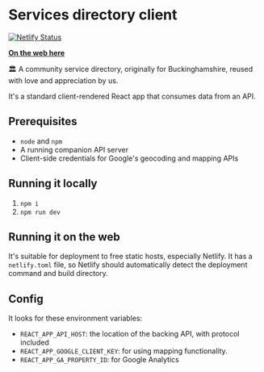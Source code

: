 # Services directory client

[![Netlify Status](https://api.netlify.com/api/v1/badges/4d6cba44-f32a-4d80-80f0-5bcbb2742b0f/deploy-status)](https://app.netlify.com/sites/bucks-service-directory/deploys)

**[On the web here](https://directory.buckinghamshire.gov.uk)**

🏛 A community service directory, originally for Buckinghamshire, reused with love and appreciation by us.

It's a standard client-rendered React app that consumes data from an API.

## Prerequisites

- `node` and `npm`
- A running companion API server
- Client-side credentials for Google's geocoding and mapping APIs

## Running it locally

1. `npm i`
2. `npm run dev`

## Running it on the web

It's suitable for deployment to free static hosts, especially Netlify. It has a `netlify.toml` file, so Netlify should automatically detect the deployment command and build directory.

## Config

It looks for these environment variables:

- `REACT_APP_API_HOST`: the location of the backing API, with protocol included
- `REACT_APP_GOOGLE_CLIENT_KEY`: for using mapping functionality.
- `REACT_APP_GA_PROPERTY_ID`: for Google Analytics
